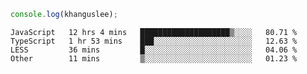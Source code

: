 ```js
console.log(khanguslee);
```

<!--START_SECTION:waka-->

```text
JavaScript   12 hrs 4 mins   ████████████████████▒░░░░   80.71 %
TypeScript   1 hr 53 mins    ███░░░░░░░░░░░░░░░░░░░░░░   12.63 %
LESS         36 mins         █░░░░░░░░░░░░░░░░░░░░░░░░   04.06 %
Other        11 mins         ▒░░░░░░░░░░░░░░░░░░░░░░░░   01.23 %
```

<!--END_SECTION:waka-->

<!--
**khanguslee/khanguslee** is a ✨ _special_ ✨ repository because its `README.md` (this file) appears on your GitHub profile.

Here are some ideas to get you started:

- 🔭 I’m currently working on ...
- 🌱 I’m currently learning ...
- 👯 I’m looking to collaborate on ...
- 🤔 I’m looking for help with ...
- 💬 Ask me about ...
- 📫 How to reach me: ...
- 😄 Pronouns: ...
- ⚡ Fun fact: ...
-->
